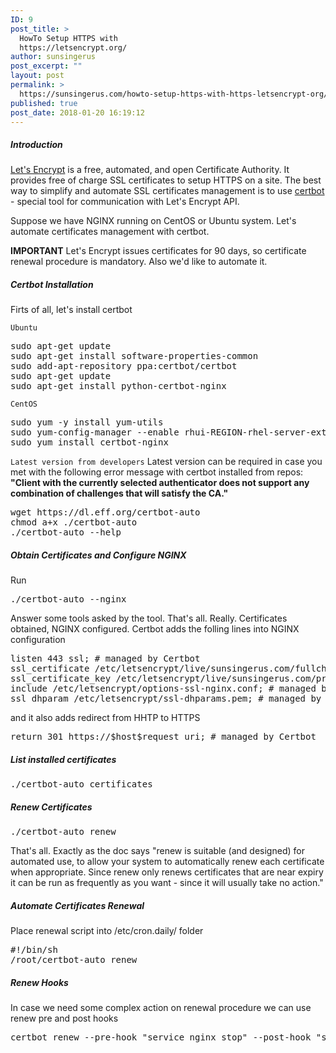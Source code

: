 ```yaml
---
ID: 9
post_title: >
  HowTo Setup HTTPS with
  https://letsencrypt.org/
author: sunsingerus
post_excerpt: ""
layout: post
permalink: >
  https://sunsingerus.com/howto-setup-https-with-https-letsencrypt-org/
published: true
post_date: 2018-01-20 16:19:12
---
```

<h5>Introduction</h5>

<a href="https://letsencrypt.org/" rel="noopener" target="_blank">Let's Encrypt</a> is a free, automated, and open Certificate Authority. It provides free of charge SSL certificates to setup HTTPS on a site.
The best way to simplify and automate SSL certificates management is to use <a href="https://certbot.eff.org/" rel="noopener" target="_blank">certbot</a> - special tool for communication with Let's Encrypt API.

Suppose we have NGINX running on CentOS or Ubuntu system. Let's automate certificates management with certbot.

<strong>IMPORTANT</strong> Let's Encrypt issues certificates for 90 days, so certificate renewal procedure is mandatory. Also we'd like to automate it.
<h5>Certbot Installation</h5>
Firts of all, let's install certbot

<code>Ubuntu</code>
<pre>
sudo apt-get update
sudo apt-get install software-properties-common
sudo add-apt-repository ppa:certbot/certbot
sudo apt-get update
sudo apt-get install python-certbot-nginx 
</pre>

<code>CentOS</code>
<pre>
sudo yum -y install yum-utils
sudo yum-config-manager --enable rhui-REGION-rhel-server-extras rhui-REGION-rhel-server-optional
sudo yum install certbot-nginx
</pre>

<code>Latest version from developers</code>
Latest version can be required in case you met with the following error message with certbot installed from repos: <strong>"Client with the currently selected authenticator does not support any combination of challenges that will satisfy the CA."</strong>
<pre>
wget https://dl.eff.org/certbot-auto
chmod a+x ./certbot-auto
./certbot-auto --help
</pre>

<h5>Obtain Certificates and Configure NGINX</h5>
Run
<pre>
./certbot-auto --nginx
</pre>
Answer some tools asked by the tool. That's all. Really. Certificates obtained, NGINX configured.
Certbot adds the folling lines into NGINX configuration
<pre>
listen 443 ssl; # managed by Certbot
ssl_certificate /etc/letsencrypt/live/sunsingerus.com/fullchain.pem; # managed by Certbot
ssl_certificate_key /etc/letsencrypt/live/sunsingerus.com/privkey.pem; # managed by Certbot
include /etc/letsencrypt/options-ssl-nginx.conf; # managed by Certbot
ssl_dhparam /etc/letsencrypt/ssl-dhparams.pem; # managed by Certbot
</pre>
and it also adds redirect from HHTP to HTTPS
<pre>
return 301 https://$host$request_uri; # managed by Certbot
</pre>

<h5>List installed certificates</h5>
<pre>
./certbot-auto certificates
</pre>

<h5>Renew Certificates</h5>
<pre>
./certbot-auto renew
</pre>
That's all. Exactly as the doc says "renew is suitable (and designed) for automated use, to allow your system to automatically renew each certificate when appropriate. Since renew only renews certificates that are near expiry it can be run as frequently as you want - since it will usually take no action."

<h5>Automate Certificates Renewal</h5>

Place renewal script into <core>/etc/cron.daily/</code> folder
<pre>
#!/bin/sh
/root/certbot-auto renew
</pre>

<h5>Renew Hooks</h5>
In case we need some complex action on renewal procedure we can use renew pre and post hooks
<pre>
certbot renew --pre-hook "service nginx stop" --post-hook "service nginx start"
</pre>